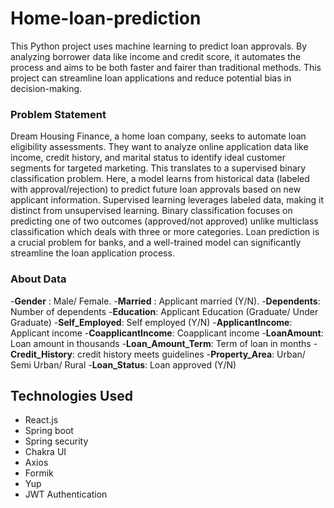# Home-loan-prediction

This Python project uses machine learning to predict loan approvals. By analyzing borrower data like income and credit score, it automates the process and aims to be both faster and fairer than traditional methods. This project can streamline loan applications and reduce potential bias in decision-making.

### Problem Statement
Dream Housing Finance, a home loan company, seeks to automate loan eligibility assessments. They want to analyze online application data like income, credit history, and marital status to identify ideal customer segments for targeted marketing. This translates to a supervised binary classification problem. Here, a model learns from historical data (labeled with approval/rejection) to predict future loan approvals based on new applicant information. Supervised learning leverages labeled data, making it distinct from unsupervised learning. Binary classification focuses on predicting one of two outcomes (approved/not approved) unlike multiclass classification which deals with three or more categories. Loan prediction is a crucial problem for banks, and a well-trained model can significantly streamline the loan application process.

### About Data 
-**Gender** : Male/ Female.
-**Married** : Applicant married (Y/N).
-**Dependents**: Number of dependents
-**Education**: Applicant Education (Graduate/ Under Graduate)
-**Self_Employed**: Self employed (Y/N)
-**ApplicantIncome**: Applicant income
-**CoapplicantIncome**: Coapplicant income
-**LoanAmount**: Loan amount in thousands
-**Loan_Amount_Term**: Term of loan in months
-**Credit_History**: credit history meets guidelines
-**Property_Area**: Urban/ Semi Urban/ Rural
-**Loan_Status**: Loan approved (Y/N)

## Technologies Used

- React.js
- Spring boot
- Spring security
- Chakra UI
- Axios
- Formik
- Yup
- JWT Authentication




